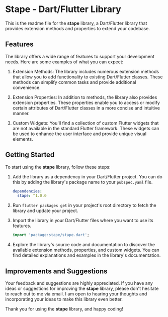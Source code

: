 # Stape - Dart/Flutter Library

This is the readme file for the **stape** library, a Dart/Flutter library that provides extension methods and properties to extend your codebase.

## Features

The library offers a wide range of features to support your development needs. Here are some examples of what you can expect:

1. Extension Methods: The library includes numerous extension methods that allow you to add functionality to existing Dart/Flutter classes. These methods can simplify common tasks and provide additional convenience.

2. Extension Properties: In addition to methods, the library also provides extension properties. These properties enable you to access or modify certain attributes of Dart/Flutter classes in a more concise and intuitive manner.

3. Custom Widgets: You'll find a collection of custom Flutter widgets that are not available in the standard Flutter framework. These widgets can be used to enhance the user interface and provide unique visual elements.

## Getting Started

To start using the **stape** library, follow these steps:

1. Add the library as a dependency in your Dart/Flutter project. You can do this by adding the library's package name to your `pubspec.yaml` file.

   ```yaml
   dependencies:
     stape: ^1.0.0
   ```

2. Run `flutter packages get` in your project's root directory to fetch the library and update your project.

3. Import the library in your Dart/Flutter files where you want to use its features.

   ```dart
   import 'package:stape/stape.dart';
   ```

4. Explore the library's source code and documentation to discover the available extension methods, properties, and custom widgets. You can find detailed explanations and examples in the library's documentation.

## Improvements and Suggestions

Your feedback and suggestions are highly appreciated. If you have any ideas or suggestions for improving the **stape** library, please don't hesitate to reach out to me via email. I am open to hearing your thoughts and incorporating your ideas to make this library even better.

Thank you for using the **stape** library, and happy coding!
